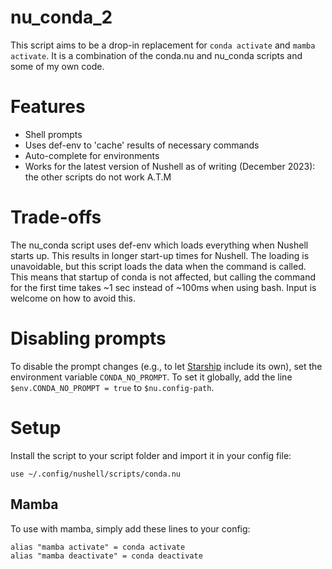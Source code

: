 # nu_conda_2
This script aims to be a drop-in replacement for `conda activate` and `mamba activate`. It is a combination of the conda.nu and nu_conda scripts and some of my own code.

# Features
- Shell prompts
- Uses def-env to 'cache' results of necessary commands
- Auto-complete for environments
- Works for the latest version of Nushell as of writing (December 2023): the other scripts do not work A.T.M

# Trade-offs
The nu_conda script uses def-env which loads everything when Nushell starts up. This results in longer start-up times for Nushell. The loading is unavoidable, but this script loads the data when the command is called. This means that startup of conda is not affected, but calling the command for the first time takes ~1 sec instead of ~100ms when using bash. Input is welcome on how to avoid this.

# Disabling prompts
To disable the prompt changes (e.g., to let [Starship](https://starship.rs) include its own), set the environment variable `CONDA_NO_PROMPT`.
To set it globally, add the line `$env.CONDA_NO_PROMPT = true` to `$nu.config-path`.

# Setup
Install the script to your script folder and import it in your config file:
```
use ~/.config/nushell/scripts/conda.nu
```

## Mamba
To use with mamba, simply add these lines to your config: 
```nu
alias "mamba activate" = conda activate
alias "mamba deactivate" = conda deactivate
```